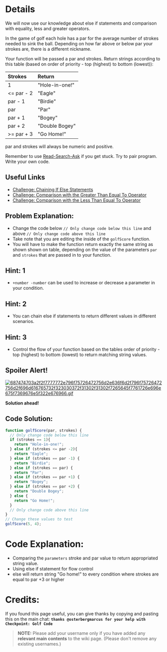 # Details
We will now use our knowledge about else if statements and comparison with equality, less and greater operators.

In the game of golf each hole has a par for the average number of strokes needed to sink the ball. Depending on how far above or below par your strokes are, there is a different nickname.

Your function will be passed a par and strokes. Return strings according to this table (based on order of priority - top (highest) to bottom (lowest)):

| Strokes        | Return        |
|:-------------  |:------------- |
|1	             |"Hole-in-one!" |
|<= par - 2	     |"Eagle"        |
|par - 1	       |"Birdie"       |
|par	           |"Par"          |
|par + 1	       |"Bogey"        |
|par + 2	       |"Double Bogey" |
|>= par + 3	     |"Go Home!"     |

par and strokes will always be numeric and positive.

Remember to use [ Read-Search-Ask](http://github.com/FreeCodeCamp/freecodecamp/wiki/How-to-get-help-when-you-get-stuck) if you get stuck. Try to pair program. Write your own code.

## Useful Links
- [Challenge: Chaining If Else Statements](http://www.freecodecamp.com/challenges/Challenge-chaining-if-else-statements)
- [Challenge: Comparison with the Greater Than Equal To Operator](http://www.freecodecamp.com/challenges/Challenge-comparison-with-the-greater-than-equal-to-operator)
- [Challenge: Comparison with the Less Than Equal To Operator](http://www.freecodecamp.com/challenges/Challenge-comparison-with-the-less-than-equal-to-operator)

## Problem Explanation:
- Change the code below `// Only change code below this line` and above `// Only change code above this line`
- Take note that you are editing the inside of the `golfScore` function.
- You will have to make the function return exactly the same string as shown shown on table, depending on the value of the parameters `par` and `strokes` that are passed in to your function.

## Hint: 1
- `+number -number` can be used to increase or decrease a parameter in your condition.

## Hint: 2
- You can chain else if statements to return different values in different scenarios.

## Hint: 3
- Control the flow of your function based on the tables order of priority - top (highest) to bottom (lowest) to return matching string values.

## Spoiler Alert!
[![687474703a2f2f7777772e796f75726472756d2e636f6d2f796f75726472756d2f696d616765732f323030372f31302f31302f7265645f7761726e696e675f7369676e5f322e676966.gif](https://files.gitter.im/FreeCodeCamp/Wiki/nlOm/thumb/687474703a2f2f7777772e796f75726472756d2e636f6d2f796f75726472756d2f696d616765732f323030372f31302f31302f7265645f7761726e696e675f7369676e5f322e676966.gif)](https://files.gitter.im/FreeCodeCamp/Wiki/nlOm/687474703a2f2f7777772e796f75726472756d2e636f6d2f796f75726472756d2f696d616765732f323030372f31302f31302f7265645f7761726e696e675f7369676e5f322e676966.gif)

**Solution ahead!**

## Code Solution:

```js
function golfScore(par, strokes) {
  // Only change code below this line
  if (strokes == 1){
    return "Hole-in-one!";
  } else if (strokes <= par -2){
    return "Eagle";
  } else if (strokes == par -1) {
    return "Birdie";
  } else if (strokes == par) {
    return "Par";
  } else if (strokes == par +1) {
    return "Bogey";
  } else if (strokes == par +2) {
    return "Double Bogey";
  } else {
    return "Go Home!";
  }
  // Only change code above this line
}
// Change these values to test
golfScore(5, 4);
```

# Code Explanation:
- Comparing the `parameters` stroke and par value to return appropriated string value.
- Using else if statement for flow control
- else will return string "Go home!" to every condition where strokes are equal to par +3 or higher

# Credits:
If you found this page useful, you can give thanks by copying and pasting this on the main chat:  **`thanks @osterbergmarcus for your help with Checkpoint: Golf Code`**

> **NOTE:** Please add your username only if you have added any **relevant main contents** to the wiki page. (Please don't remove any existing usernames.)

